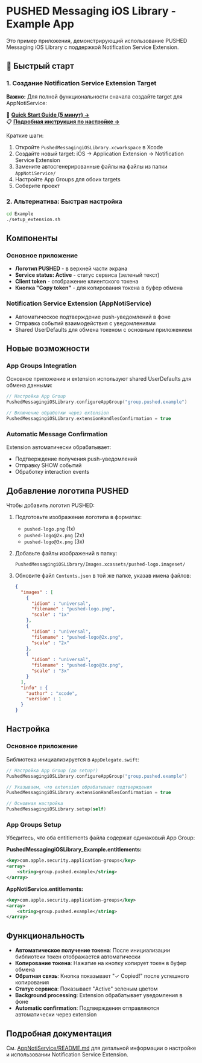 # PUSHED Messaging iOS Library - Example App

Это пример приложения, демонстрирующий использование PUSHED Messaging iOS Library с поддержкой Notification Service Extension.

## 🚀 Быстрый старт

### 1. Создание Notification Service Extension Target

**Важно:** Для полной функциональности сначала создайте target для AppNotiService:

🚀 **[Quick Start Guide (5 минут) →](QUICK_START.md)**  
📋 **[Подробная инструкция по настройке →](SETUP_EXTENSION.md)**

Краткие шаги:
1. Откройте `PushedMessagingiOSLibrary.xcworkspace` в Xcode
2. Создайте новый target: iOS → Application Extension → Notification Service Extension
3. Замените автосгенерированные файлы на файлы из папки `AppNotiService/`
4. Настройте App Groups для обоих targets
5. Соберите проект

### 2. Альтернатива: Быстрая настройка

```bash
cd Example
./setup_extension.sh
```

## Компоненты

### Основное приложение
- **Логотип PUSHED** - в верхней части экрана
- **Service status: Active** - статус сервиса (зеленый текст)
- **Client token** - отображение клиентского токена 
- **Кнопка "Copy token"** - для копирования токена в буфер обмена

### Notification Service Extension (AppNotiService)
- Автоматическое подтверждение push-уведомлений в фоне
- Отправка событий взаимодействия с уведомлениями
- Shared UserDefaults для обмена токеном с основным приложением

## Новые возможности

### App Groups Integration
Основное приложение и extension используют shared UserDefaults для обмена данными:

```swift
// Настройка App Group
PushedMessagingiOSLibrary.configureAppGroup("group.pushed.example")

// Включение обработки через extension
PushedMessagingiOSLibrary.extensionHandlesConfirmation = true
```

### Automatic Message Confirmation
Extension автоматически обрабатывает:
- Подтверждение получения push-уведомлений
- Отправку SHOW событий
- Обработку interaction events

## Добавление логотипа PUSHED

Чтобы добавить логотип PUSHED:

1. Подготовьте изображение логотипа в форматах:
   - `pushed-logo.png` (1x)
   - `pushed-logo@2x.png` (2x) 
   - `pushed-logo@3x.png` (3x)

2. Добавьте файлы изображений в папку:
   ```
   PushedMessagingiOSLibrary/Images.xcassets/pushed-logo.imageset/
   ```

3. Обновите файл `Contents.json` в той же папке, указав имена файлов:
   ```json
   {
     "images" : [
       {
         "idiom" : "universal",
         "filename" : "pushed-logo.png",
         "scale" : "1x"
       },
       {
         "idiom" : "universal", 
         "filename" : "pushed-logo@2x.png",
         "scale" : "2x"
       },
       {
         "idiom" : "universal",
         "filename" : "pushed-logo@3x.png", 
         "scale" : "3x"
       }
     ],
     "info" : {
       "author" : "xcode",
       "version" : 1
     }
   }
   ```

## Настройка

### Основное приложение

Библиотека инициализируется в `AppDelegate.swift`:

```swift
// Настройка App Group (до setup!)
PushedMessagingiOSLibrary.configureAppGroup("group.pushed.example")

// Указываем, что extension обрабатывает подтверждения
PushedMessagingiOSLibrary.extensionHandlesConfirmation = true

// Основная настройка
PushedMessagingiOSLibrary.setup(self)
```

### App Groups Setup

Убедитесь, что оба entitlements файла содержат одинаковый App Group:

**PushedMessagingiOSLibrary_Example.entitlements:**
```xml
<key>com.apple.security.application-groups</key>
<array>
    <string>group.pushed.example</string>
</array>
```

**AppNotiService.entitlements:**
```xml
<key>com.apple.security.application-groups</key>
<array>
    <string>group.pushed.example</string>
</array>
```

## Функциональность

- **Автоматическое получение токена**: После инициализации библиотеки токен отображается автоматически
- **Копирование токена**: Нажатие на кнопку копирует токен в буфер обмена
- **Обратная связь**: Кнопка показывает "✓ Copied!" после успешного копирования
- **Статус сервиса**: Показывает "Active" зеленым цветом
- **Background processing**: Extension обрабатывает уведомления в фоне
- **Automatic confirmation**: Подтверждения отправляются автоматически через extension

## Подробная документация

См. [AppNotiService/README.md](AppNotiService/README.md) для детальной информации о настройке и использовании Notification Service Extension. 